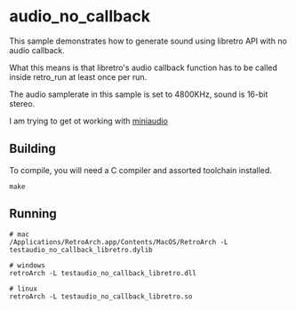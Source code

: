 # audio_no_callback
This sample demonstrates how to generate sound using libretro API with no audio callback.

What this means is that libretro's audio callback function has to be called inside retro_run
at least once per run.

The audio samplerate in this sample is set to 4800KHz, sound is 16-bit stereo.

I am trying to get ot working with [miniaudio](https://miniaud.io/)


## Building
To compile, you will need a C compiler and assorted toolchain installed.

	make

## Running

```
# mac
/Applications/RetroArch.app/Contents/MacOS/RetroArch -L testaudio_no_callback_libretro.dylib

# windows
retroArch -L testaudio_no_callback_libretro.dll

# linux
retroArch -L testaudio_no_callback_libretro.so
```